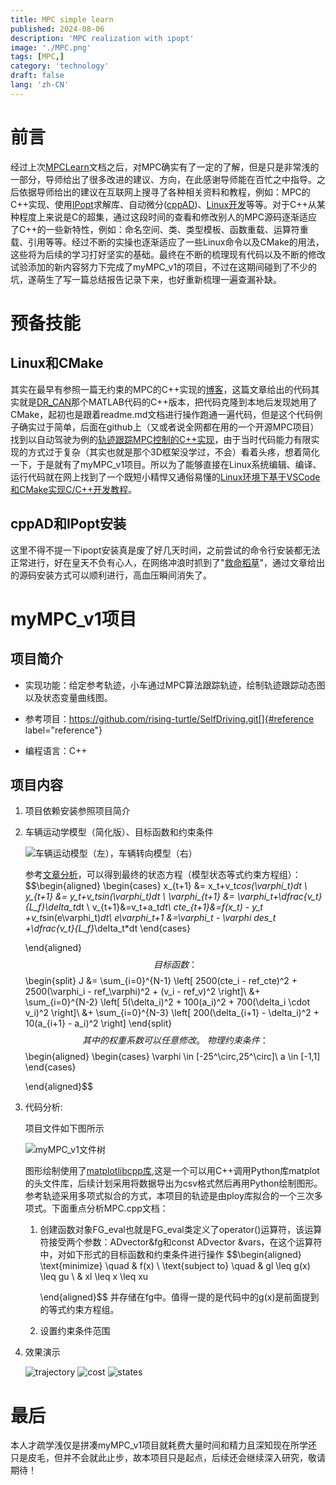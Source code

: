 ```yaml
---
title: MPC simple learn
published: 2024-08-06
description: 'MPC realization with ipopt'
image: './MPC.png'
tags: [MPC,]
category: 'technology'
draft: false 
lang: 'zh-CN'
---
```


# 前言

经过上次[MPCLearn](https://cn.overleaf.com/project/667111b9640abc2d8b517bdd)文档之后，对MPC确实有了一定的了解，但是只是非常浅的一部分，导师给出了很多改进的建议、方向，在此感谢导师能在百忙之中指导。之后依据导师给出的建议在互联网上搜寻了各种相关资料和教程，例如：MPC的C++实现、使用[IPopt](https://coin-or.github.io/Ipopt/)求解库、自动微分([cppAD](https://www.coin-or.org/CppAD/Doc/ipopt_solve_get_started.cpp.htm))、[Linux开发](https://www.bilibili.com/video/BV1fy4y1b7TC/?share_source=copy_web&vd_source=9ae9c88ec0cd688ee796da26703c7502)等等。对于C++从某种程度上来说是C的超集，通过这段时间的查看和修改别人的MPC源码逐渐适应了C++的一些新特性，例如：命名空间、类、类型模板、函数重载、运算符重载、引用等等。经过不断的实操也逐渐适应了一些Linux命令以及CMake的用法，这些将为后续的学习打好坚实的基础。最终在不断的梳理现有代码以及不断的修改试验添加的新内容努力下完成了myMPC_v1的项目，不过在这期间碰到了不少的坑，遂萌生了写一篇总结报告记录下来，也好重新梳理一遍查漏补缺。

# 预备技能

## Linux和CMake

其实在最早有参照一篇无约束的MPC的C++实现的[博客](https://blog.csdn.net/u011341856/article/details/122799600)，这篇文章给出的代码其实就是[DR_CAN](https://www.bilibili.com/video/BV11B4y1X78N/?share_source=copy_web&vd_source=9ae9c88ec0cd688ee796da26703c7502)那个MATLAB代码的C++版本，把代码克隆到本地后发现她用了CMake，起初也是跟着readme.md文档进行操作跑通一遍代码，但是这个代码例子确实过于简单，后面在github上（又或者说全网都在用的一个开源MPC项目）找到以自动驾驶为例的[轨迹跟踪MPC控制的C++实现](https://github.com/NikolasEnt/Model-Predictive-Control.git)，由于当时代码能力有限实现的方式过于复杂（其实也就是那个3D框架没学过，不会）看着头疼，想着简化一下，于是就有了myMPC_v1项目。所以为了能够直接在Linux系统编辑、编译、运行代码就在网上找到了一个既短小精悍又通俗易懂的[Linux环境下基于VSCode和CMake实现C/C++开发教程](https://www.bilibili.com/video/BV1fy4y1b7TC/?share_source=copy_web&vd_source=9ae9c88ec0cd688ee796da26703c7502)。

## cppAD和IPopt安装

这里不得不提一下ipopt安装真是废了好几天时间，之前尝试的命令行安装都无法正常进行，好在皇天不负有心人，在网络冲浪时抓到了"[救命稻草](https://blog.csdn.net/weixin_42277529/article/details/126641660)"，通过文章给出的源码安装方式可以顺利进行，高血压瞬间消失了。

# myMPC_v1项目

## 项目简介

-   实现功能：给定参考轨迹，小车通过MPC算法跟踪轨迹，绘制轨迹跟踪动态图以及状态变量曲线图。

-   参考项目：https://github.com/rising-turtle/SelfDriving.git[]{#reference
    label="reference"}

-   编程语言：C++

## 项目内容

1.  项目依赖安装参照项目简介

2.  车辆运动学模型（简化版）、目标函数和约束条件

    ![车辆运动模型（左），车辆转向模型（右）](carModule.png)

    参考[文章分析](https://blog.csdn.net/qq_42258099/article/details/95353986)，可以得到最终的状态方程（模型状态等式约束方程组）：
    $$\begin{aligned}
                \begin{cases}
                    x_{t+1} &= x_t+v_t*cos(\varphi_t)*dt \\
                    y_{t+1} &= y_t+v_t*sin(\varphi_t)*dt \\
                    \varphi_{t+1} &= \varphi_t+\dfrac{v_t}{L_f}*\delta_t*dt \\
                    v_{t+1}&=v_t+a_t*dt\\
                    cte_{t+1}&=f(x_t) - y_t +v_t*sin(e\varphi_t)*dt\\
                    e\varphi_t+1 &=\varphi_t - \varphi des_t +\dfrac{v_t}{L_f}*\delta_t*dt
                \end{cases}
            
    \end{aligned}$$ 目标函数：
     $$\begin{split}
                    J &= \sum_{i=0}^{N-1} \left[ 2500(cte_i - ref\_cte)^2 + 2500(\varphi_i - ref\_\varphi)^2 + (v_i - ref\_v)^2 \right]\\
                    &+ \sum_{i=0}^{N-2} \left[ 5(\delta_i)^2 + 100(a_i)^2 + 700(\delta_i \cdot v_i)^2 \right]\\
                    &+ \sum_{i=0}^{N-3} \left[ 200(\delta_{i+1} - \delta_i)^2 + 10(a_{i+1} - a_i)^2 \right]
                    \end{split}$$ 其中的权重系数可以任意修改。\
    物理约束条件： 
    $$\begin{aligned}
                \begin{cases}
                    \varphi \in [-25^\circ,25^\circ]\\
                    a \in [-1,1]
                \end{cases}
            
    \end{aligned}$$

3.  代码分析:

    项目文件如下图所示

    ![myMPC_v1文件树](myMPC_v1files.png)

    图形绘制使用了[matplotlibcpp库](https://matplotlib-cpp.readthedocs.io/en/latest/index.html),这是一个可以用C++调用Python库matplot的头文件库，后续计划采用将数据导出为csv格式然后再用Python绘制图形。参考轨迹采用多项式拟合的方式，本项目的轨迹是由ploy库拟合的一个三次多项式。下面重点分析MPC.cpp文档：

    1.  创建函数对象FG_eval也就是FG_eval类定义了operator()运算符，该运算符接受两个参数：ADvector&fg和const
        ADvector
        &vars，在这个运算符中，对如下形式的目标函数和约束条件进行操作
        $$\begin{aligned}
                \text{minimize} \quad & f(x) \\
                \text{subject to} \quad & gl \leq g(x) \leq gu \\
                                          & xl \leq x \leq xu
                
        \end{aligned}$$
        并存储在fg中。值得一提的是代码中的g(x)是前面提到的等式约束方程组。

    2.  设置约束条件范围

4.  效果演示

    ![trajectory](trajectory.png)
    ![cost](cost.png)
    ![states](states.png)

# 最后

本人才疏学浅仅是拼凑myMPC_v1项目就耗费大量时间和精力且深知现在所学还只是皮毛，但并不会就此止步，故本项目只是起点，后续还会继续深入研究，敬请期待！
